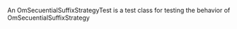 An OmSecuentialSuffixStrategyTest is a test class for testing the behavior of OmSecuentialSuffixStrategy